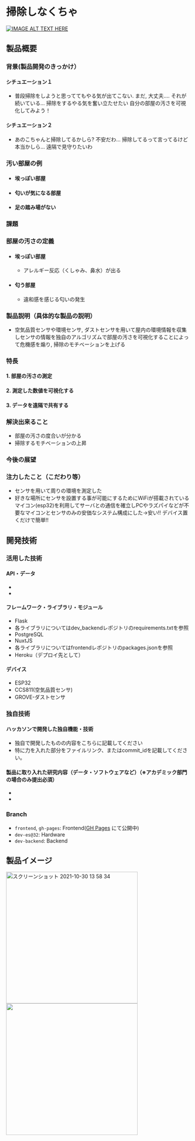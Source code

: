 # 掃除しなくちゃ

[![IMAGE ALT TEXT HERE](https://jphacks.com/wp-content/uploads/2021/07/JPHACKS2021_ogp.jpg)](https://www.youtube.com/watch?v=LUPQFB4QyVo)

## 製品概要
### 背景(製品開発のきっかけ）
#### シチュエーション１
  * 普段掃除をしようと思っててもやる気が出てこない. まだ, 大丈夫....
  それが続いている... 掃除をするやる気を奮い立たせたい
  自分の部屋の汚さを可視化してみよう！
#### シチュエーション２
* あのこちゃんと掃除してるかしら?
不安だわ... 掃除してるって言ってるけど本当かしら...
遠隔で見守りたいわ
### 汚い部屋の例
* #### 埃っぽい部屋
* #### 匂いが気になる部屋
* #### 足の踏み場がない
### 課題
### 部屋の汚さの定義
* #### 埃っぽい部屋  
   * アレルギー反応（くしゃみ、鼻水）が出る  
* #### 匂う部屋  
   * 違和感を感じる匂いの発生  
### 製品説明（具体的な製品の説明）
 * 空気品質センサや環境センサ, ダストセンサを用いて屋内の環境情報を収集しセンサの情報を独自のアルゴリズムで部屋の汚さを可視化することによって危機感を煽り, 掃除のモチベーションを上げる
### 特長

#### 1. 部屋の汚さの測定

#### 2. 測定した数値を可視化する

#### 3. データを遠隔で共有する

### 解決出来ること
   * 部屋の汚さの度合いが分かる　　
   * 掃除するモチベーションの上昇
### 今後の展望
### 注力したこと（こだわり等）
* センサを用いて周りの環境を測定した
* 好きな場所にセンサを設置する事が可能にするためにWiFiが搭載されているマイコン(esp32)を利用してサーバとの通信を確立しPCやラズパイなどが不要なマイコンとセンサのみの安価なシステム構成にした→安い!! デバイス置くだけで簡単!!

## 開発技術
### 活用した技術
#### API・データ
* 
* 

#### フレームワーク・ライブラリ・モジュール
* Flask
 * 各ライブラリについてはdev_backendレポジトリのrequirements.txtを参照
* PostgreSQL
* NuxtJS
 * 各ライブラリについてはfrontendレポジトリのpackages.jsonを参照
* Heroku（デプロイ先として）

#### デバイス
* ESP32
* CCS811(空気品質センサ)
* GROVE-ダストセンサ

### 独自技術
#### ハッカソンで開発した独自機能・技術
* 独自で開発したものの内容をこちらに記載してください
* 特に力を入れた部分をファイルリンク、またはcommit_idを記載してください。

#### 製品に取り入れた研究内容（データ・ソフトウェアなど）（※アカデミック部門の場合のみ提出必須）
* 
* 


### Branch
* `frontend`, `gh-pages`: Frontend([GH Pages](https://jphacks.github.io/F_2104) にて公開中)
* `dev-es@32`: Hardware
* `dev-backend`: Backend

## 製品イメージ
<img width="359" alt="スクリーンショット 2021-10-30 13 58 34" src="https://user-images.githubusercontent.com/49401718/139520801-cd8f224a-2dd1-4780-9ba6-eb8f08d4da01.png">
<img width="359" src="https://i.imgur.com/cgBt0gQ.jpeg">
